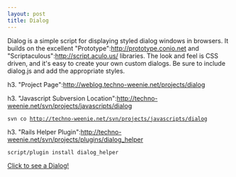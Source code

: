 ```yaml
--- 
layout: post
title: Dialog
---
```

<style type="text/css">
  #dialog {
    background-color: #001;
    opacity: 0.10;
    filter:alpha(opacity=10);
  }

  #dialog_box {
    width:500px;
    padding:30px;
    background-color:#fff;
    border-style:solid;
    border-color:#000;
    border-width:5px;
  }

  #dialog_box p.buttons a {
    padding:0 15px;
  }
</style>
<script type="text/javascript" src="/javascripts/prototype.js"></script>
<script type="text/javascript" src="/javascripts/effects.js"></script>
<script type="text/javascript" src="/javascripts/dialog.js"></script>

Dialog is a simple script for displaying styled dialog windows in browsers.  It builds on the excellent "Prototype":http://prototype.conio.net and "Scriptaculous":http://script.aculo.us/ libraries.  The look and feel is CSS driven, and it's easy to create your own custom dialogs.  Be sure to include dialog.js and add the appropriate styles.

h3. "Project Page":http://weblog.techno-weenie.net/projects/dialog

h3. "Javascript Subversion Location":http://techno-weenie.net/svn/projects/javascripts/dialog

<code>svn co http://techno-weenie.net/svn/projects/javascripts/dialog</code>

h3. "Rails Helper Plugin":http://techno-weenie.net/svn/projects/plugins/dialog_helper

<code>script/plugin install dialog_helper</code>

<p><a href="#" onclick="new Dialog.Confirm({message: 'Here\'s the Dialog Confirm box.', onOkay: function() { alert('Okay!'); Dialog.current.close(); }}); return false;">Click to see a Dialog!</a></p>
